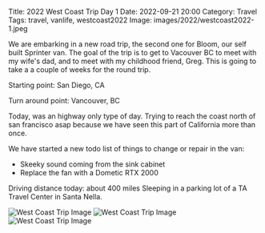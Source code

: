 Title: 2022 West Coast Trip Day 1
Date: 2022-09-21 20:00
Category: Travel
Tags: travel, vanlife, westcoast2022
Image: images/2022/westcoast2022-1.jpeg

We are embarking in a new road trip, the second one for Bloom, our self built Sprinter van. The goal of the trip is to get to Vacouver BC to meet with my wife's dad, and to meet with my childhood friend, Greg. This is going to take a a couple of weeks for the round trip.

Starting point: San Diego, CA

Turn around point: Vancouver, BC

Today, was an highway only type of day. Trying to reach the coast north of san francisco asap because we have seen this part of California more than once.

We have started a new todo list of things to change or repair in the van:

- Skeeky sound coming from the sink cabinet
- Replace the fan with a Dometic RTX 2000

Driving distance today: about 400 miles
Sleeping in a parking lot of a TA Travel Center in Santa Nella.

![West Coast Trip Image]({static}/images/2022/westcoast2022-1.jpeg)
![West Coast Trip Image]({static}/images/2022/westcoast2022-2.jpeg)
![West Coast Trip Image]({static}/images/2022/westcoast2022-3.jpeg)
